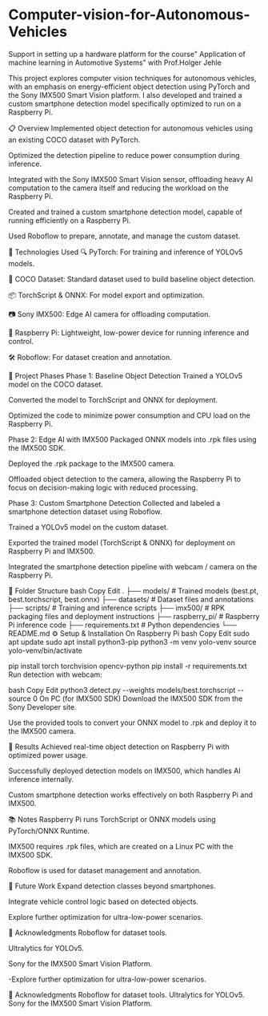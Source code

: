 # Computer-vision-for-Autonomous-Vehicles
Support in setting up a hardware platform for the course" Application of machine learning in Automotive Systems" with Prof.Holger Jehle

This project explores computer vision techniques for autonomous vehicles, with an emphasis on energy-efficient object detection using PyTorch and the Sony IMX500 Smart Vision platform.
I also developed and trained a custom smartphone detection model specifically optimized to run on a Raspberry Pi.

📋 Overview
Implemented object detection for autonomous vehicles using an existing COCO dataset with PyTorch.

Optimized the detection pipeline to reduce power consumption during inference.

Integrated with the Sony IMX500 Smart Vision sensor, offloading heavy AI computation to the camera itself and reducing the workload on the Raspberry Pi.

Created and trained a custom smartphone detection model, capable of running efficiently on a Raspberry Pi.

Used Roboflow to prepare, annotate, and manage the custom dataset.

🧪 Technologies Used
🔍 PyTorch: For training and inference of YOLOv5 models.

📝 COCO Dataset: Standard dataset used to build baseline object detection.

📦 TorchScript & ONNX: For model export and optimization.

📷 Sony IMX500: Edge AI camera for offloading computation.

🍓 Raspberry Pi: Lightweight, low-power device for running inference and control.

🛠 Roboflow: For dataset creation and annotation.

🚀 Project Phases
Phase 1: Baseline Object Detection
Trained a YOLOv5 model on the COCO dataset.

Converted the model to TorchScript and ONNX for deployment.

Optimized the code to minimize power consumption and CPU load on the Raspberry Pi.

Phase 2: Edge AI with IMX500
Packaged ONNX models into .rpk files using the IMX500 SDK.

Deployed the .rpk package to the IMX500 camera.

Offloaded object detection to the camera, allowing the Raspberry Pi to focus on decision-making logic with reduced processing.

Phase 3: Custom Smartphone Detection
Collected and labeled a smartphone detection dataset using Roboflow.

Trained a YOLOv5 model on the custom dataset.

Exported the trained model (TorchScript & ONNX) for deployment on Raspberry Pi and IMX500.

Integrated the smartphone detection pipeline with webcam / camera on the Raspberry Pi.

📁 Folder Structure
bash
Copy
Edit
.
├── models/               # Trained models (best.pt, best.torchscript, best.onnx)
├── datasets/             # Dataset files and annotations
├── scripts/              # Training and inference scripts
├── imx500/               # RPK packaging files and deployment instructions
├── raspberry_pi/         # Raspberry Pi inference code
├── requirements.txt      # Python dependencies
└── README.md
⚙️ Setup & Installation
On Raspberry Pi
bash
Copy
Edit
sudo apt update
sudo apt install python3-pip
python3 -m venv yolo-venv
source yolo-venv/bin/activate

pip install torch torchvision opencv-python
pip install -r requirements.txt
Run detection with webcam:

bash
Copy
Edit
python3 detect.py --weights models/best.torchscript --source 0
On PC (for IMX500 SDK)
Download the IMX500 SDK from the Sony Developer site.

Use the provided tools to convert your ONNX model to .rpk and deploy it to the IMX500 camera.

🎯 Results
Achieved real-time object detection on Raspberry Pi with optimized power usage.

Successfully deployed detection models on IMX500, which handles AI inference internally.

Custom smartphone detection works effectively on both Raspberry Pi and IMX500.

📚 Notes
Raspberry Pi runs TorchScript or ONNX models using PyTorch/ONNX Runtime.

IMX500 requires .rpk files, which are created on a Linux PC with the IMX500 SDK.

Roboflow is used for dataset management and annotation.

📌 Future Work
Expand detection classes beyond smartphones.

Integrate vehicle control logic based on detected objects.

Explore further optimization for ultra-low-power scenarios.

🙏 Acknowledgments
Roboflow for dataset tools.

Ultralytics for YOLOv5.

Sony for the IMX500 Smart Vision Platform.


-Explore further optimization for ultra-low-power scenarios.

🙏 Acknowledgments
Roboflow for dataset tools.
Ultralytics for YOLOv5.
Sony for the IMX500 Smart Vision Platform.
